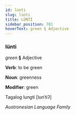 ```yaml
---
id: lünti
slug: lünti
title: LÜNTİ
sidebar_position: 781
hoverText: green § Adjective
---
```


### lünti

*green* **§** Adjective

**Verb**: to be green

**Noun**: greenness

**Modifier**: green

Tagalog lungti [lʊnˈtiʔ]

*Austronesian Language Family*
